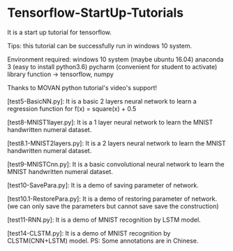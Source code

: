 # Tensorflow-StartUp-Tutorials
It is a start up tutorial for tensorflow.

Tips: this tutorial can be successfully run in windows 10 system.

Environment required:
  windows 10 system (maybe ubuntu 16.04)
  anaconda 3 (easy to install python3.6)
  pycharm (convenient for student to activate)
  library function -> tensorflow, numpy
 
Thanks to MOVAN python tutorial's video's support!


[test5-BasicNN.py]:
  It is a basic 2 layers neural network to learn a regression function for f(x) = square(x) + 0.5
  
[test8-MNIST1layer.py]:
  It is a 1 layer neural network to learn the MNIST handwritten numeral dataset.
  
[test8.1-MNIST2layers.py]:
  It is a 2 layers neural network to learn the MNIST handwritten numeral dataset.
  
[test9-MNISTCnn.py]:
  It is a basic convolutional neural network to learn the MNIST handwritten numeral dataset.
  
[test10-SavePara.py]:
  It is a demo of saving parameter of network.
  
[test10.1-RestorePara.py]:
  It is a demo of restoring parameter of network.(we can only save the parameters but cannot save save the construction)

[test11-RNN.py]:
  It is a demo of MNIST recognition by LSTM model.
  
[test14-CLSTM.py]:
  It is a demo of MNIST recognition by CLSTM(CNN+LSTM) model.
PS: Some annotations are in Chinese.

  
  
  
